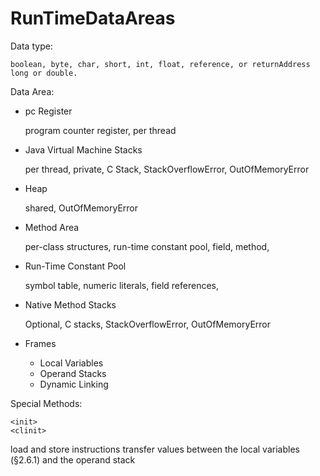 # RunTimeDataAreas

Data type:
 
    boolean, byte, char, short, int, float, reference, or returnAddress
    long or double.




Data Area:

- pc Register

  program counter register, per thread

- Java Virtual Machine Stacks

  per thread, private, C Stack, StackOverflowError, OutOfMemoryError

- Heap

  shared, OutOfMemoryError

- Method Area

  per-class structures, run-time constant pool, field, method,

- Run-Time Constant Pool

  symbol table, numeric literals, field references,

- Native Method Stacks

  Optional, C stacks, StackOverflowError, OutOfMemoryError



- Frames
  * Local Variables
  * Operand Stacks
  * Dynamic Linking


Special Methods:

```
<init>
<clinit>
```




load and store instructions transfer values between the local variables (§2.6.1) and the operand stack

